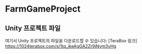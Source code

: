 # FarmGameProject

## Unity 프로젝트 파일
여기서 Unity 프로젝트의 파일을 다운로드할 수 있습니다: [TeraBox 링크] https://1024terabox.com/s/1tq_ikeAgGA2Zr9jNym3yHg
